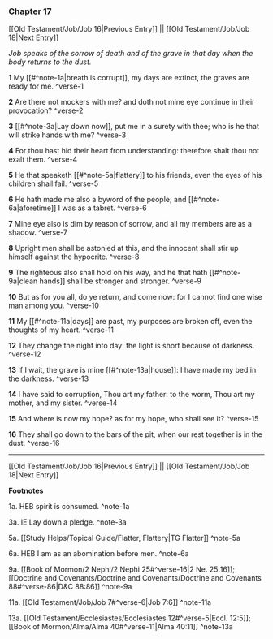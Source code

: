 ### Chapter 17

[[Old Testament/Job/Job 16|Previous Entry]]  ||  [[Old Testament/Job/Job 18|Next Entry]]

*Job speaks of the sorrow of death and of the grave in that day when the body returns to the dust.*

**1**  My [[#^note-1a|breath is corrupt]], my days are extinct, the graves are ready for me. ^verse-1

**2**  Are there not mockers with me? and doth not mine eye continue in their provocation? ^verse-2

**3**  [[#^note-3a|Lay down now]], put me in a surety with thee; who is he that will strike hands with me? ^verse-3

**4**  For thou hast hid their heart from understanding: therefore shalt thou not exalt them. ^verse-4

**5**  He that speaketh [[#^note-5a|flattery]] to his friends, even the eyes of his children shall fail. ^verse-5

**6**  He hath made me also a byword of the people; and [[#^note-6a|aforetime]] I was as a tabret. ^verse-6

**7**  Mine eye also is dim by reason of sorrow, and all my members are as a shadow. ^verse-7

**8**  Upright men shall be astonied at this, and the innocent shall stir up himself against the hypocrite. ^verse-8

**9**  The righteous also shall hold on his way, and he that hath [[#^note-9a|clean hands]] shall be stronger and stronger. ^verse-9

**10**  But as for you all, do ye return, and come now: for I cannot find one wise man among you. ^verse-10

**11**  My [[#^note-11a|days]] are past, my purposes are broken off, even the thoughts of my heart. ^verse-11

**12**  They change the night into day: the light is short because of darkness. ^verse-12

**13**  If I wait, the grave is mine [[#^note-13a|house]]: I have made my bed in the darkness. ^verse-13

**14**  I have said to corruption, Thou art my father: to the worm, Thou art my mother, and my sister. ^verse-14

**15**  And where is now my hope? as for my hope, who shall see it? ^verse-15

**16**  They shall go down to the bars of the pit, when our rest together is in the dust. ^verse-16


---
[[Old Testament/Job/Job 16|Previous Entry]]  ||  [[Old Testament/Job/Job 18|Next Entry]]


**Footnotes**


1a. HEB spirit is consumed. ^note-1a

3a. IE Lay down a pledge. ^note-3a

5a. [[Study Helps/Topical Guide/Flatter, Flattery|TG Flatter]] ^note-5a

6a. HEB I am as an abomination before men. ^note-6a

9a. [[Book of Mormon/2 Nephi/2 Nephi 25#^verse-16|2 Ne. 25:16]]; [[Doctrine and Covenants/Doctrine and Covenants/Doctrine and Covenants 88#^verse-86|D&C 88:86]] ^note-9a

11a. [[Old Testament/Job/Job 7#^verse-6|Job 7:6]] ^note-11a

13a. [[Old Testament/Ecclesiastes/Ecclesiastes 12#^verse-5|Eccl. 12:5]]; [[Book of Mormon/Alma/Alma 40#^verse-11|Alma 40:11]] ^note-13a